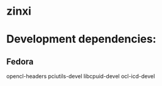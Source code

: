 # zinxi
# Development dependencies:
## Fedora
opencl-headers pciutils-devel libcpuid-devel ocl-icd-devel
